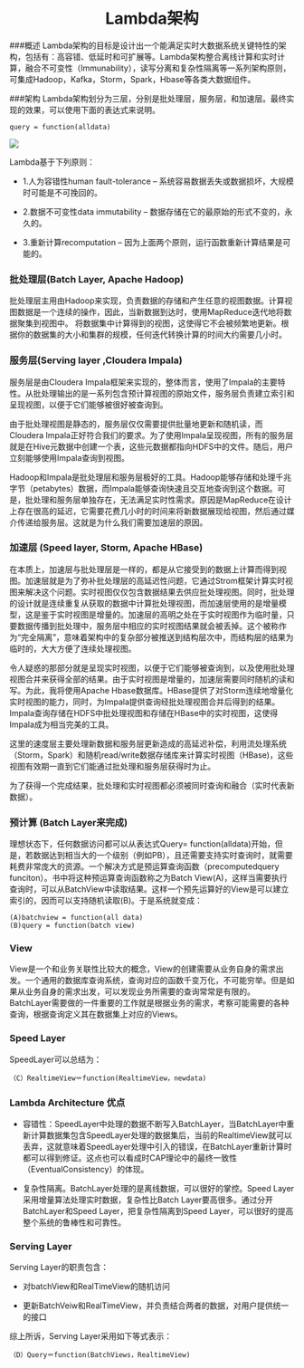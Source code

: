 # <center>Lambda架构</center>
###概述
Lambda架构的目标是设计出一个能满足实时大数据系统关键特性的架构，包括有：高容错、低延时和可扩展等。Lambda架构整合离线计算和实时计算，融合不可变性（Immunability），读写分离和复杂性隔离等一系列架构原则，可集成Hadoop，Kafka，Storm，Spark，Hbase等各类大数据组件。

###架构
Lambda架构划分为三层，分别是批处理层，服务层，和加速层。最终实现的效果，可以使用下面的表达式来说明。
	
	query = function(alldata)

![](http://www.sentric.ch/wp-content/uploads/2013/03/Lambda_Arch2-613x488.jpg)

Lambda基于下列原则：

* 1.人为容错性human fault-tolerance – 系统容易数据丢失或数据损坏，大规模时可能是不可挽回的。

* 2.数据不可变性data immutability – 数据存储在它的最原始的形式不变的，永久的。

* 3.重新计算recomputation – 因为上面两个原则，运行函数重新计算结果是可能的。

### 批处理层(Batch Layer, Apache Hadoop)
  批处理层主用由Hadoop来实现，负责数据的存储和产生任意的视图数据。计算视图数据是一个连续的操作，因此，当新数据到达时，使用MapReduce迭代地将数据聚集到视图中。 将数据集中计算得到的视图，这使得它不会被频繁地更新。根据你的数据集的大小和集群的规模，任何迭代转换计算的时间大约需要几小时。

### 服务层(Serving layer ,Cloudera Impala)
服务层是由Cloudera Impala框架来实现的，整体而言，使用了Impala的主要特性。从批处理输出的是一系列包含预计算视图的原始文件，服务层负责建立索引和呈现视图，以便于它们能够被很好被查询到。

由于批处理视图是静态的，服务层仅仅需要提供批量地更新和随机读，而Cloudera Impala正好符合我们的要求。为了使用Impala呈现视图，所有的服务层就是在Hive元数据中创建一个表，这些元数据都指向HDFS中的文件。随后，用户立刻能够使用Impala查询到视图。

Hadoop和Impala是批处理层和服务层极好的工具。Hadoop能够存储和处理千兆字节（petabytes）数据，而Impala能够查询快速且交互地查询到这个数据。可是，批处理和服务层单独存在，无法满足实时性需求。原因是MapReduce在设计上存在很高的延迟，它需要花费几小时的时间来将新数据展现给视图，然后通过媒介传递给服务层。这就是为什么我们需要加速层的原因。

### 加速层 (Speed layer, Storm, Apache HBase)
 在本质上，加速层与批处理层是一样的，都是从它接受到的数据上计算而得到视图。加速层就是为了弥补批处理层的高延迟性问题，它通过Strom框架计算实时视图来解决这个问题。实时视图仅仅包含数据结果去供应批处理视图。同时，批处理的设计就是连续重复从获取的数据中计算批处理视图，而加速层使用的是增量模型，这是鉴于实时视图是增量的。加速层的高明之处在于实时视图作为临时量，只要数据传播到批处理中，服务层中相应的实时视图结果就会被丢掉。这个被称作为“完全隔离”，意味着架构中的复杂部分被推送到结构层次中，而结构层的结果为临时的，大大方便了连续处理视图。

 令人疑惑的那部分就是呈现实时视图，以便于它们能够被查询到，以及使用批处理视图合并来获得全部的结果。由于实时视图是增量的，加速层需要同时随机的读和写。为此，我将使用Apache Hbase数据库。HBase提供了对Storm连续地增量化实时视图的能力，同时，为Impala提供查询经批处理视图合并后得到的结果。Impala查询存储在HDFS中批处理视图和存储在HBase中的实时视图，这使得Impala成为相当完美的工具。

这里的速度层主要处理新数据和服务层更新造成的高延迟补偿，利用流处理系统（Storm，Spark）和随机read/write数据存储库来计算实时视图（HBase)，这些视图有效期一直到它们能通过批处理和服务层获得时为止。

为了获得一个完成结果，批处理和实时视图都必须被同时查询和融合（实时代表新数据）。

### 预计算 (Batch Layer来完成)
理想状态下，任何数据访问都可以从表达式Query= function(alldata)开始，但是，若数据达到相当大的一个级别（例如PB），且还需要支持实时查询时，就需要耗费非常庞大的资源。一个解决方式是预运算查询函数（precomputedquery funciton）。书中将这种预运算查询函数称之为Batch View(A)，这样当需要执行查询时，可以从BatchView中读取结果。这样一个预先运算好的View是可以建立索引的，因而可以支持随机读取(B)。于是系统就变成：

	(A)batchview = function(all data)
	(B)query = function(batch view)

### View
View是一个和业务关联性比较大的概念，View的创建需要从业务自身的需求出发。一个通用的数据库查询系统，查询对应的函数千变万化，不可能穷举。但是如果从业务自身的需求出发，可以发现业务所需要的查询常常是有限的。BatchLayer需要做的一件重要的工作就是根据业务的需求，考察可能需要的各种查询，根据查询定义其在数据集上对应的Views。

### Speed Layer
SpeedLayer可以总结为：

	（C）RealtimeView＝function(RealtimeView，newdata)

### Lambda Architecture 优点

- 容错性：SpeedLayer中处理的数据不断写入BatchLayer，当BatchLayer中重新计算数据集包含SpeedLayer处理的数据集后，当前的RealtimeView就可以丢弃，这就意味着SpeedLayer处理中引入的错误，在BatchLayer重新计算时都可以得到修证。这点也可以看成时CAP理论中的最终一致性（EventualConsistency）的体现。

- 复杂性隔离。BatchLayer处理的是离线数据，可以很好的掌控。Speed Layer采用增量算法处理实时数据，复杂性比Batch Layer要高很多。通过分开BatchLayer和Speed Layer，把复杂性隔离到Speed Layer，可以很好的提高整个系统的鲁棒性和可靠性。

### Serving Layer
Serving Layer的职责包含：

- 对batchView和RealTimeView的随机访问

- 更新BatchVeiw和RealTimeView，并负责结合两者的数据，对用户提供统一的接口

综上所诉，Serving Layer采用如下等式表示：

	（D）Query＝function(BatchViews，RealtimeView)

